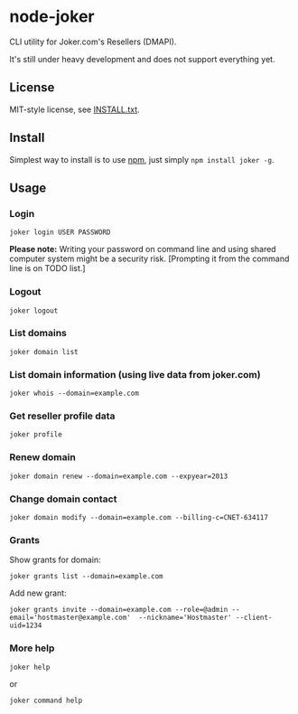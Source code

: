 
node-joker
==========

CLI utility for Joker.com's Resellers (DMAPI).

It's still under heavy development and does not support everything yet.

License
-------

MIT-style license, see [INSTALL.txt](http://github.com/jheusala/node-joker/blob/master/LICENSE.txt).

Install
-------

Simplest way to install is to use [npm](http://npmjs.org/), just simply `npm install joker -g`.

Usage
-----

### Login

`joker login USER PASSWORD`

**Please note:** Writing your password on command line and using shared computer system might be a security risk. [Prompting it from the command line is on TODO list.]

### Logout

`joker logout`

### List domains

`joker domain list`

### List domain information (using live data from joker.com)

`joker whois --domain=example.com`

### Get reseller profile data

`joker profile`

### Renew domain

`joker domain renew --domain=example.com --expyear=2013`

### Change domain contact

`joker domain modify --domain=example.com --billing-c=CNET-634117`

### Grants

Show grants for domain:

`joker grants list --domain=example.com`

Add new grant:

`joker grants invite --domain=example.com --role=@admin --email='hostmaster@example.com' 
     --nickname='Hostmaster' --client-uid=1234`

### More help

`joker help`

or 

`joker command help`
